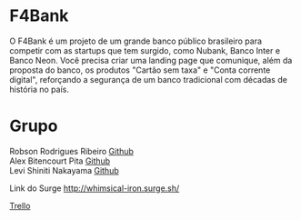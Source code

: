 # F4Bank

O F4Bank é um projeto de um grande banco público brasileiro para competir com as startups que tem surgido, como Nubank, Banco Inter e Banco Neon. Você precisa criar uma landing page que comunique, além da proposta do banco, os produtos "Cartão sem taxa" e "Conta corrente digital", reforçando a segurança de um banco tradicional com décadas de história no país.

# Grupo 
Robson Rodrigues Ribeiro [Github](https://github.com/IGBxRobinho) </br>
Alex Bitencourt Pita [Github]() </br>
Levi Shiniti Nakayama [Github]() </br>

Link do Surge
http://whimsical-iron.surge.sh/


[Trello](https://trello.com/invite/b/7c33FUTG/5c59b639f26b41b2ac904b3413e791b8/projeto-de-fixa%C3%A7%C3%A3o-landing-page)




